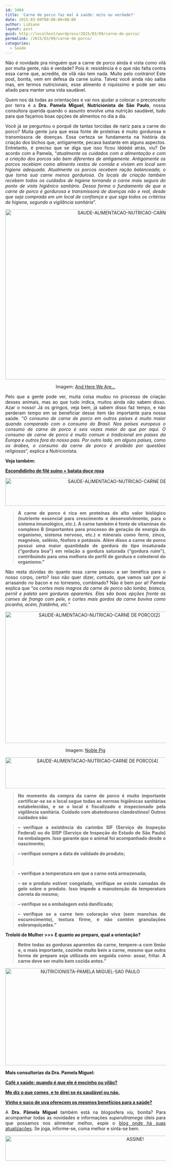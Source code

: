 ```yaml
---
id: 3404
title: 'Carne de porco faz mal á saúde: mito ou verdade?'
date: 2015-03-09T00:00:00+00:00
author: Lidiane
layout: post
guid: http://localhost/wordpress/2015/03/09/carne-de-porco/
permalink: /2015/03/09/carne-de-porco/
categories:
  - Saúde
---
```

<p align="justify">
  Não é novidade pra ninguém que a carne de porco ainda é vista como vilã por muita gente, não é verdade? Pois é: resistência é o que não falta contra essa carne que, acredite, de vilã não tem nada. Muito pelo contrário! Este post, bonita, vem em defesa da carne suína. Talvez você ainda não saiba mas, em termos nutricionais, esse alimento é riquíssimo e pode ser seu aliado para manter uma vida saudável.
</p>

<p align="justify">
  Quem nos dá todas as orientações e vai nos ajudar a colocar o preconceito por terra é a <strong>Dra. Pamela Miguel</strong>, <strong>Nutricionista de São Paulo</strong>, nossa consultora querida quando o assunto envolve uma nutrição saudável, tudo para que façamos boas opções de alimentos no dia a dia.
</p>

<p align="justify">
  Você já se perguntou o porquê de tantas torcidas de nariz para a carne do porco? Muita gente jura que essa fonte de proteínas é muito gordurosa e transmissora de doenças. Essa certeza se fundamenta na história da criação dos bichos que, antigamente, pecava bastante em alguns aspectos. Entretanto, é preciso que se diga que isso ficou <em>lááááá</em> atrás, viu? De acordo com a Pamela, “<em>atualmente os cuidados com a alimentação e com a criação dos porcos são bem diferentes de antigamente. Antigamente os porcos recebiam como alimento restos de comida e viviam em local sem higiene adequada. Atualmente os porcos recebem ração balanceada, o que torna sua carne menos gordurosa. Os locais de criação também recebem todos os cuidados de higiene tornando a carne mais segura do ponto de vista higiênico sanitário. Dessa forma o fundamento de que a carne de porco é gordurosa e transmissora de doenças não e real, desde que seja comprada em um local de confiança e que siga todos os critérios de higiene, segundo a vigilância sanitária</em>”.
</p>

<p align="center">
  <a href="http://www.trololodemulher.com.br/blog/wp-content/uploads/2015/03/SAUDE-ALIMENTACAO-NUTRICAO-CARNE-DE-PORCO.jpg"><img class="alignnone size-full wp-image-10815" src="http://www.trololodemulher.com.br/blog/wp-content/uploads/2015/03/SAUDE-ALIMENTACAO-NUTRICAO-CARNE-DE-PORCO.jpg" alt="SAUDE-ALIMENTACAO-NUTRICAO-CARNE DE PORCO" width="800" height="532" /></a>
</p>

<p align="center">
  Imagem: <a href="http://andhereweare.net/2013/08/cure-and-smoke-your-own-ham.html/" target="_blank">And Here We Are…</a>
</p>

<p align="justify">
  Pelo que a gente pode ver, muita coisa mudou no processo de criação desses animais, mas ao que tudo indica, muitos ainda não sabem disso. Azar o nosso! Já os gringos, veja bem, já sabem disso faz tempo, e não perderam tempo em se beneficiar desse item tão importante para nossa saúde. “<em>O consumo de carne de porco em outros países é muito maior quando comparado com o consumo do Brasil. Nos países europeus o consumo de carne de porco é seis vezes maior do que por aqui. O consumo de carne de porco é muito comum e tradicional em países da Europa e outros fora do nosso país. Por outro lado, em alguns países, como os árabes, o consumo da carne de porco é proibido por questões religiosas</em>”, explica a Nutricionista.
</p>

<p align="justify">
  <strong>Veja também:</strong>
</p>

<p align="justify">
  <a href="http://www.trololodemulher.com.br/2014/10/15/escondidinho-file-suino/" target="_blank"><strong>Escondidinho de filé suíno + batata doce roxa</strong></a>
</p>

<p align="center">
  <a href="http://www.trololodemulher.com.br/blog/wp-content/uploads/2015/03/SAUDE-ALIMENTACAO-NUTRICAO-CARNE-DE-PORCO3.png"><img class="alignnone size-full wp-image-10817" src="http://www.trololodemulher.com.br/blog/wp-content/uploads/2015/03/SAUDE-ALIMENTACAO-NUTRICAO-CARNE-DE-PORCO3.png" alt="SAUDE-ALIMENTACAO-NUTRICAO-CARNE DE PORCO[3]" width="758" height="87" /></a>
</p>

> <p align="justify">
>   <strong>A carne de porco é rica em proteínas de alto valor biológico (nutriente essencial para crescimento e desenvolvimento, para o sistema imunológico, etc.). A carne também é fonte de vitaminas do complexo B (importantes para processo de geração de energia do organismo, sistema nervoso, etc.) e minerais como ferro, zinco, magnésio, selênio, fósforo e potássio. Além disso a carne de porco possui uma maior quantidade de gordura do tipo insaturada (“gordura boa”) em relação a gordura saturada (“gordura ruim”), contribuindo para uma melhora do perfil de gordura e colesterol do organismo.”</strong>
> </p>

<p align="justify">
  Não resta dúvidas do quanto essa carne passou a ser benéfica para o nosso corpo, certo? Isso não quer dizer, contudo, que vamos sair por aí arrasando no bacon e no torresmo, combinado? Não é bem por aí! Pamela explica que “<em>os cortes mais magros da carne de porco são lombo, bisteca, pernil e paleta sem gorduras aparentes. Elas são boas opções frente as carnes de frango com pele, e cortes mais gordos da carne bovina como picanha, acém, fraldinha, etc</em>.”
</p>

<p align="center">
  <a href="http://www.trololodemulher.com.br/blog/wp-content/uploads/2015/03/SAUDE-ALIMENTACAO-NUTRICAO-CARNE-DE-PORCO2.jpg"><img class="alignnone size-full wp-image-10816" src="http://www.trololodemulher.com.br/blog/wp-content/uploads/2015/03/SAUDE-ALIMENTACAO-NUTRICAO-CARNE-DE-PORCO2.jpg" alt="SAUDE-ALIMENTACAO-NUTRICAO-CARNE DE PORCO[2]" width="575" height="411" /></a>
</p>

<p align="center">
  Imagem: <a href="http://noblepig.com/2010/02/pork-chops-marsala/" target="_blank">Noble Pig</a>
</p>

<p align="center">
  <a href="http://www.trololodemulher.com.br/blog/wp-content/uploads/2015/03/SAUDE-ALIMENTACAO-NUTRICAO-CARNE-DE-PORCO4.png"><img class="alignnone size-full wp-image-10818" src="http://www.trololodemulher.com.br/blog/wp-content/uploads/2015/03/SAUDE-ALIMENTACAO-NUTRICAO-CARNE-DE-PORCO4.png" alt="SAUDE-ALIMENTACAO-NUTRICAO-CARNE DE PORCO[4]" width="563" height="97" /></a>
</p>

> <p align="justify">
>   <strong>No momento da compra da carne de porco é muito importante certificar-se se o local segue todas as normas higiênicas sanitárias estabelecidas, e se o local é fiscalizado e inspecionado pela vigilância sanitária. Cuidado com abatedouros clandestinos! Outros cuidados são:</strong>
> </p>

> <p align="justify">
>   <strong>&#8211; verifique a existência do carimbo SIF (Serviço de Inspeção Federal) ou do SISP (Serviço de Inspeção do Estado de São Paulo) na embalagem. Isso garante que o animal foi acompanhado desde o nascimento;</strong>
> </p>

> <p align="justify">
>   <strong>&#8211; verifique sempre a data de validade do produto;</strong>
> </p>
> 
> &nbsp;

> <p align="justify">
>   <strong>&#8211; verifique a temperatura em que a carne está armazenada;</strong>
> </p>

> <p align="justify">
>   <strong>&#8211; se o produto estiver congelado, verifique se existe camadas de gelo sobre o produto. Isso impede a manutenção da temperatura correta do mesmo;</strong>
> </p>

> <p align="justify">
>   <strong>&#8211; verifique se a embalagem está danificada;</strong>
> </p>

> <p align="justify">
>   <strong>&#8211; verifique se a carne tem coloração viva (sem manchas de escurecimento), textura firme, e não contém granulações esbranquiçadas.”</strong>
> </p>

<p align="justify">
  <strong>Trololó de Mulher >>></strong> <b>E quanto ao preparo, qual a orientação?</b>
</p>

> <p align="justify">
>   <strong>Retire todas as gorduras aparentes da carne, tempere-a com limão e, o mais importante, cozinhe muito bem a carne, mesmo que outra forma de preparo seja utilizada em seguida como: assar, fritar. A carne deve ser muito bem cozida antes.”</strong>
> </p>

<p align="center">
  <a href="http://www.trololodemulher.com.br/blog/wp-content/uploads/2013/09/NUTRICIONISTA-PAMELA-MIGUEL-SAO-PAULO.png"><img class="alignnone size-full wp-image-9797" src="http://www.trololodemulher.com.br/blog/wp-content/uploads/2013/09/NUTRICIONISTA-PAMELA-MIGUEL-SAO-PAULO.png" alt="NUTRICIONISTA-PAMELA MIGUEL-SAO PAULO" width="518" height="304" /></a>
</p>

<p align="justify">
  <strong>Mais consultorias da Dra. Pamela Miguel:</strong>
</p>

<p align="justify">
  <a href="http://www.trololodemulher.com.br/2014/10/13/cafe-saude-alimentacao/" target="_blank"><strong>Café x saúde: quando é que ele é mocinho ou vilão?</strong></a>
</p>

<p align="justify">
  <a href="http://www.trololodemulher.com.br/2014/07/25/alimentacao-saudavel/" target="_blank"><strong>Me diz o que comes, e te direi se és saudável ou não.</strong></a>
</p>

<p align="justify">
  <a href="http://www.trololodemulher.com.br/2013/09/30/vinho-suco-de-uva-saude/" target="_blank"><strong>Vinho e suco de uva oferecem os mesmos benefícios para a saúde?</strong></a>
</p>

<p align="justify">
  A <strong>Dra. Pâmela Miguel</strong> também está na blogosfera <em>viu</em>, bonita? Para acompanhar todas as novidades e informações <em>superultramega</em> úteis para que possamos nos alimentar melhor, espie o <a href="http://www.drafernandagranja.com/" target="_blank">blog onde há suas atualizações</a>. Se joga, informe-se, coma melhor e sinta-se bem.
</p>

<p align="center">
  <a href="http://feedburner.google.com/fb/a/mailverify?uri=blogBichaFemea&loc=en_US" target="_blank"><img class="alignnone size-full wp-image-10439" src="http://www.trololodemulher.com.br/blog/wp-content/uploads/2014/09/ASSINE.png" alt="ASSINE!" width="800" height="78" /></a>
</p>

<p align="justify">